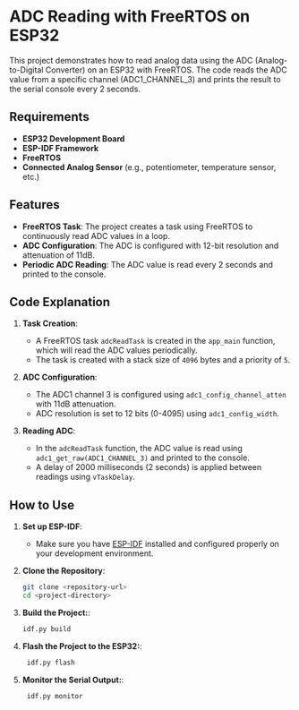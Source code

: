 # ADC Reading with FreeRTOS on ESP32

This project demonstrates how to read analog data using the ADC (Analog-to-Digital Converter) on an ESP32 with FreeRTOS. The code reads the ADC value from a specific channel (ADC1_CHANNEL_3) and prints the result to the serial console every 2 seconds.

## Requirements

- **ESP32 Development Board**
- **ESP-IDF Framework**
- **FreeRTOS**
- **Connected Analog Sensor** (e.g., potentiometer, temperature sensor, etc.)

## Features

- **FreeRTOS Task**: The project creates a task using FreeRTOS to continuously read ADC values in a loop.
- **ADC Configuration**: The ADC is configured with 12-bit resolution and attenuation of 11dB.
- **Periodic ADC Reading**: The ADC value is read every 2 seconds and printed to the console.

## Code Explanation

1. **Task Creation**:
   - A FreeRTOS task `adcReadTask` is created in the `app_main` function, which will read the ADC values periodically.
   - The task is created with a stack size of `4096` bytes and a priority of `5`.

2. **ADC Configuration**:
   - The ADC1 channel 3 is configured using `adc1_config_channel_atten` with 11dB attenuation. 
   - ADC resolution is set to 12 bits (0-4095) using `adc1_config_width`.

3. **Reading ADC**:
   - In the `adcReadTask` function, the ADC value is read using `adc1_get_raw(ADC1_CHANNEL_3)` and printed to the console.
   - A delay of 2000 milliseconds (2 seconds) is applied between readings using `vTaskDelay`.

## How to Use

1. **Set up ESP-IDF**: 
   - Make sure you have [ESP-IDF](https://docs.espressif.com/projects/esp-idf/en/latest/esp32/get-started/index.html) installed and configured properly on your development environment.

2. **Clone the Repository**:
   ```bash
   git clone <repository-url>
   cd <project-directory>

3. **Build the Project:**:
   ```bash
   idf.py build

4. **Flash the Project to the ESP32:**:
   ```bash
    idf.py flash

5. **Monitor the Serial Output:**:
   ```bash
    idf.py monitor

